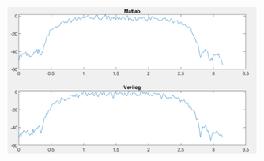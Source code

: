
![image](https://github.com/Hargen1/Base_band_IC-Lab/blob/aeecd5e03083af4d4ce451eb40d9cd38c4b2e02c/sim/Result.png)

